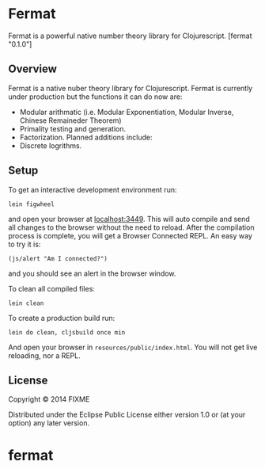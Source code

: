 # Fermat

Fermat is a powerful native number theory library for Clojurescript.
[fermat "0.1.0"]

## Overview

Fermat is a native nuber theory library for Clojurescript. Fermat is currently under production 
but the functions it can do now are:
* Modular arithmatic (i.e. Modular Exponentiation, Modular Inverse, Chinese Remaineder Theorem)
* Primality testing and generation.
* Factorization.
Planned additions include:
* Discrete logrithms. 

## Setup
To get an interactive development environment run:

    lein figwheel

and open your browser at [localhost:3449](http://localhost:3449/).
This will auto compile and send all changes to the browser without the
need to reload. After the compilation process is complete, you will
get a Browser Connected REPL. An easy way to try it is:

    (js/alert "Am I connected?")

and you should see an alert in the browser window.

To clean all compiled files:

    lein clean

To create a production build run:

    lein do clean, cljsbuild once min

And open your browser in `resources/public/index.html`. You will not
get live reloading, nor a REPL. 

## License

Copyright © 2014 FIXME

Distributed under the Eclipse Public License either version 1.0 or (at your option) any later version.
# fermat
